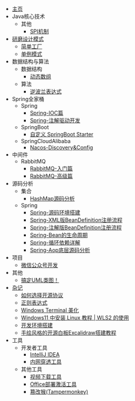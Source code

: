 * [主页](/README.md)
* Java核心技术
  * 其他
    * [SPI机制](/md/Java核心技术/other/SPI机制.md)
* [研磨设计模式](/md/研磨设计模式/README.md)
  * [简单工厂](/md/研磨设计模式/简单工厂.md)
  * [单例模式](/md/研磨设计模式/单例模式.md)
* 数据结构与算法
  * 数据结构
    * [动态数组](/md/数据结构与算法/数据结构/动态数组.md)
  * 算法
    * [逆波兰表达式](/md/数据结构与算法/算法/逆波兰表达式.md)
* Spring全家桶
  * Spring
    * [Spring-IOC篇](/md/Spring全家桶/Spring/Spring-IOC篇.md)
    * [Spring-注解驱动开发](/md/Spring全家桶/Spring/Spring-注解驱动开发.md)
  * SpringBoot
    * [自定义 SpringBoot Starter](/md/Spring全家桶/SpringBoot/自定义SpringBoot-Starter.md)
  * SpringCloudAlibaba
    * [Nacos-Discovery&Config](/md/Spring全家桶/SpringCloudAlibaba/Nacos-Discovery&Config.md)
* 中间件
  * RabbitMQ
    * [RabbitMQ-入门篇](/md/中间件/RabbitMQ/RabbitMQ-入门篇.md)
    * [RabbitMQ-高级篇](/md/中间件/RabbitMQ/RabbitMQ-高级篇.md)
* 源码分析
  * 集合
    * [HashMap源码分析](/md/源码分析/集合/HashMap源码分析.md)
  * Spring
    * [Spring-源码环境搭建](/md/源码分析/Spring/Spring-源码环境搭建.md)
    * [Spring-XML版BeanDefinition注册流程](/md/源码分析/Spring/Spring-XML版BeanDefinition注册流程.md)
    * [Spring-注解版BeanDefinition注册流程](/md/源码分析/Spring/Spring-注解版BeanDefinition注册流程.md)
    * [Spring-Bean的生命周期](/md/源码分析/Spring/Spring-Bean的生命周期.md)
    * [Spring-循环依赖详解](/md/源码分析/Spring/Spring-循环依赖详解.md)
    * [Spring-Aop底层源码分析](/md/源码分析/Spring/Spring-Aop底层源码分析.md)
* 项目
  * [微信公众号开发](/md/项目/微信公众号开发.md)
* 其他
  * [搞定UML类图！](/md/其他/搞定UML类图！.md)
* [杂记](/md/杂记/README.md)
  * [如何选择开源协议](/md/杂记/如何选择开源协议.md)
  * [正则表达式](/md/杂记/正则表达式.md)
  * [Windows Terminal 美化](/md/杂记/Windows-Terminal美化.md)
  * [Windows11 中安装 Linux 教程 | WLS2 的使用](/md/杂记/Windows11中安装Linux教程之WLS2的使用.md)
  * [开发环境搭建](/md/杂记/开发环境搭建.md)
  * [手绘风格的开源白板Excalidraw搭建教程](/md/杂记/手绘风格的开源白板Excalidraw搭建教程.md)
* 工具
  * 开发者工具
    * [IntelliJ IDEA](/md/工具/开发者工具/IDEA.md)
    * [内网穿透工具](/md/工具/开发者工具/内网穿透工具.md)
  * 其他工具
    * [视频下载工具](/md/工具/其他工具/视频下载工具.md)
    * [Office部署激活工具](/md/工具/其他工具/Office部署激活工具.md)
    * [篡改猴(Tampermonkey)](/md/工具/其他工具/篡改猴(Tampermonkey).md)